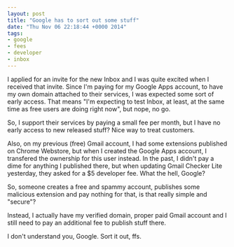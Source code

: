 ```yaml
---
layout: post
title: "Google has to sort out some stuff"
date: "Thu Nov 06 22:18:44 +0000 2014"
tags:
- google
- fees
- developer
- inbox
---
```

I applied for an invite for the new Inbox and I was quite excited when I
received that invite. Since I'm paying for my Google Apps account, to have my
own domain attached to their services, I was expected some sort of early
access. That means "I'm expecting to test Inbox, at least, at the same time as
free users are doing right now", but nope, no go.

So, I support their services by paying a small fee per month, but I have no
early access to new released stuff? Nice way to treat customers.

Also, on my previous (free) Gmail account, I had some extensions published on
Chrome Webstore, but when I created the Google Apps account, I transfered the
ownership for this user instead. In the past, I didn't pay a dime for anything
I published there, but when updating Gmail Checker Lite yesterday, they asked
for a $5 developer fee. What the hell, Google?

So, someone creates a free and spammy account, publishes some malicious
extension and pay nothing for that, is that really simple and "secure"?

Instead, I actually have my verified domain, proper paid Gmail account and I
still need to pay an additional fee to publish stuff there.

I don't understand you, Google. Sort it out, ffs.




